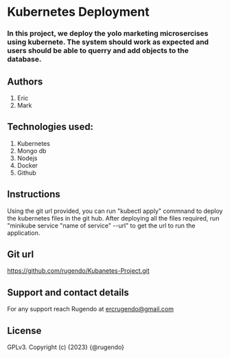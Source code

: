 # Kubernetes Deployment
### In this project, we deploy the yolo marketing microsercises using kubernete. The system should work as expected and users should be able to querry and add objects to the database.

## Authors
1. Eric
2. Mark

## Technologies used:
1. Kubernetes
2. Mongo db
3. Nodejs
4. Docker
5. Github

## Instructions
Using the git url provided, you can run "kubectl apply" commnand to deploy the kubernetes files in the git hub.
After deploying all the files required, run "minikube service "name of service" --url" to get the url to run the application.

## Git url
https://github.com/rugendo/Kubanetes-Project.git

## Support and contact details
For any support reach Rugendo at ercrugendo@gmail.com

## License
GPLv3. Copyright (c) {2023} {@rugendo}

